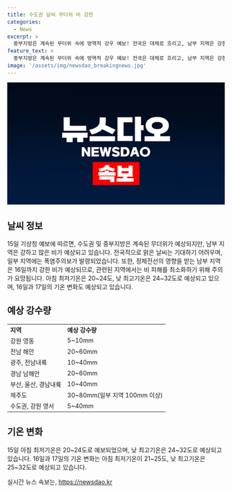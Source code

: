 ```yaml
---
title: 수도권 날씨 무더위 비 강한
categories:
  - News
excerpt: >
  중부지방은 계속된 무더위 속에 방역적 강우 예보! 전국은 대체로 흐리고, 남부 지역은 강한 비 예상. 폭염주의보 내려진 지역도 있으며, 남부는 16일까지 강한 비에 대비해야 함. 예상 강수량은 남부지방을 중심으로 20~80mm로, 낮 최고기온은 24~32도로 예상돼. 주말까지 비 피해 없도록 주의가 요구돼.
feature_text: >
  중부지방은 계속된 무더위 속에 방역적 강우 예보! 전국은 대체로 흐리고, 남부 지역은 강한 비 예상. 폭염주의보 내려진 지역도 있으며, 남부는 16일까지 강한 비에 대비해야 함. 예상 강수량은 남부지방을 중심으로 20~80mm로, 낮 최고기온은 24~32도로 예상돼. 주말까지 비 피해 없도록 주의가 요구돼.
image: '/assets/img/newsdao_breakingnews.jpg'
---
```


<p><img src="/assets/img/newsdao_breakingnews.jpg" alt="implanttips 속보" /></p>

<h2 data-ke-size="size26">날씨 정보</h2>

<p data-ke-size="size16">15일 기상청 예보에 따르면, 수도권 및 중부지방은 계속된 무더위가 예상되지만, 남부 지역은 강하고 많은 비가 예상되고 있습니다. 전국적으로 맑은 날씨는 기대하기 어려우며, 일부 지역에는 폭염주의보가 발령되었습니다. 또한, 정체전선의 영향을 받는 남부 지역은 16일까지 강한 비가 예상되므로, 관련된 지역에서는 비 피해를 최소화하기 위해 주의가 요망됩니다. 아침 최저기온은 20~24도, 낮 최고기온은 24~32도로 예상되고 있으며, 16일과 17일의 기온 변화도 예상되고 있습니다.</p>

<h2 data-ke-size="size26">예상 강수량</h2>

<table>
  <tr>
    <td><b>지역</b></td>
    <td><b>예상 강수량</b></td>
  </tr>
  <tr>
    <td>강원 영동</td>
    <td>5~10mm</td>
  </tr>
  <tr>
    <td>전남 해안</td>
    <td>20~60mm</td>
  </tr>
  <tr>
    <td>광주, 전남내륙</td>
    <td>10~40mm</td>
  </tr>
  <tr>
    <td>경남 남해안</td>
    <td>20~60mm</td>
  </tr>
  <tr>
    <td>부산, 울산, 경남내륙</td>
    <td>10~40mm</td>
  </tr>
  <tr>
    <td>제주도</td>
    <td>30~80mm(일부 지역 100mm 이상)</td>
  </tr>
  <tr>
    <td>수도권, 강원 영서</td>
    <td>5~40mm</td>
  </tr>
</table>

<h2 data-ke-size="size26">기온 변화</h2>

<p data-ke-size="size16">15일 아침 최저기온은 20~24도로 예보되었으며, 낮 최고기온은 24~32도로 예상되고 있습니다. 16일과 17일의 기온 변화는 아침 최저기온이 21~25도, 낮 최고기온은 25~32도로 예상되고 있습니다.</p>
실시간 뉴스 속보는, <a href="https://newsdao.kr" rel="dofollow">https://newsdao.kr</a>


